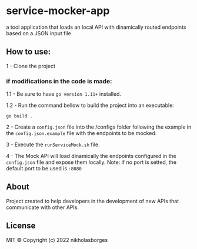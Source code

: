 # service-mocker-app
a tool application that loads an local API with dinamically routed endpoints based on a JSON input file

## How to use:

1 - Clone the project

### if modifications in the code is made:

1.1 - Be sure to have `go version 1.11+` installed.

1.2 - Run the command bellow to build the project into an executable:
```
go build .
```
2 - Create a `config.json` file into the /configs folder following the example in the `config.json.example` file with the endpoints to be mocked.

3 - Execute the `runServiceMock.sh` file.

4 - The Mock API will load dinamically the endpoints configured in the `config.json` file and expose them locally. Note: if no port is setted, the default port to be used is `:8080`

## About

Project created to help developers in the development of new APIs that communicate with other APIs.

## License

MIT © Copyright (c) 2022 nikholasborges
